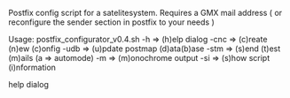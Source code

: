 Postfix config script for a satelitesystem. Requires a GMX mail address ( or reconfigure the sender section in postfix to your needs ) 

 
 Usage: postfix_configurator_v0.4.sh <options> 
 -h		=> (h)elp dialog 
 -cnc		=> (c)reate (n)ew (c)onfig 
 -udb		=> (u)pdate postmap (d)ata(b)ase 
 -stm <a>	=> (s)end (t)est (m)ails (a => automode)
 -m		=> (m)onochrome output 
 -si		=> (s)how script (i)nformation 

 help dialog
